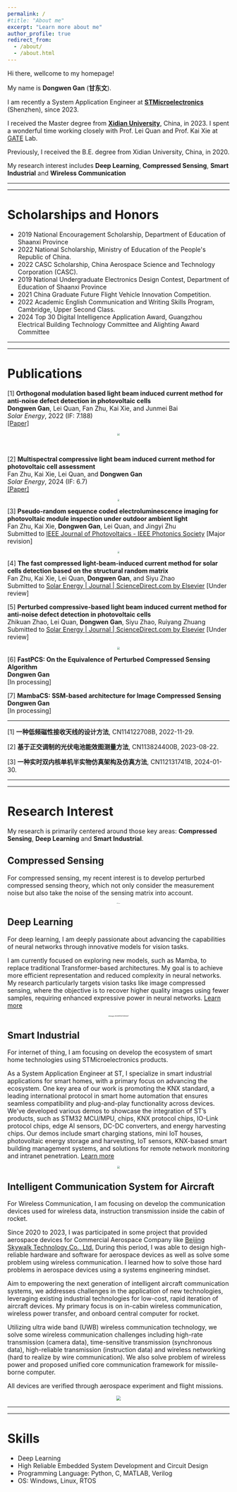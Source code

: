 ```yaml
---
permalink: /
#title: "About me"
excerpt: "Learn more about me"
author_profile: true
redirect_from: 
  - /about/
  - /about.html
---
```




Hi there, wellcome to my homepage!

My name is **Dongwen Gan** (**甘东文**).

I am recently a System Application Engineer at [**STMicroelectronics**](https://www.st.com/) (Shenzhen), since 2023.

I received the Master degree from [**Xidian University**](https://en.wikipedia.org/wiki/Xidian_University), China, in 2023. I spent a wonderful time working closely with Prof. Lei Quan and Prof. Kai Xie at [GATE](https://faculty.xidian.edu.cn/XK3/zh_CN/index.htm) Lab.

Previously, I received the B.E. degree from Xidian University, China, in 2020.

My research interest includes **Deep Learning**, **Compressed Sensing**, **Smart Industrial** and **Wireless Communication**



---

---

# Scholarships and Honors

* 2019 National Encouragement Scholarship, Department of Education of Shaanxi Province
* 2022 National Scholarship, Ministry of Education of the People's Republic of China.
* 2022 CASC Scholarship, China Aerospace Science and Technology Corporation (CASC).
* 2019 National Undergraduate Electronics Design Contest, Department of Education of Shaanxi Province
* 2021 China Graduate Future Flight Vehicle Innovation Competition.
* 2022 Academic English Communication and Writing Skills Program, Cambridge, Upper Second Class.
* 2024 Top 30 Digital Intelligence Application Award, Guangzhou Electrical Building Technology Committee and Alighting Award Committee



---

---

# Publications

[1] **Orthogonal modulation based light beam induced current method for anti-noise defect detection in photovoltaic cells**\
**Dongwen Gan**, Lei Quan, Fan Zhu, Kai Xie, and Junmei Bai\
_Solar Energy_, 2022 (IF: 7.188)\
[[Paper]](../files/1-s2.0-S0038092X22006089-main.pdf)

<p align="center">
    <img src="../images/OMLBIC.png" style="zoom: 33%;" />
</p>

​    

[2] **Multispectral compressive light beam induced current method for photovoltaic cell assessment**\
Fan Zhu, Kai Xie, Lei Quan, and **Dongwen Gan**\
_Solar Energy_, 2024 (IF: 6.7)\
[[Paper]](../files/1-s2.0-S0038092X24003165-main.pdf)

<p align="center">
    <img src="../images/MCLBIC.png" style="zoom: 30%;" />
</p>


[3] **Pseudo-random sequence coded electroluminescence imaging for photovoltaic module inspection under outdoor ambient light**\
Fan Zhu, Kai Xie, **Dongwen Gan**, Lei Quan, and Jingyi Zhu\
Submitted to [IEEE Journal of Photovoltaics - IEEE Photonics Society](https://ieeephotonics.org/publications/journal-of-photovoltaics/) [Major revision]

<p align="center">
    <img src="https://dwgan.top/PicGo/img/202409202010904.png" style="zoom:30%;" />
</p>

[4] **The fast compressed light-beam-induced current method for solar cells detection based on the structural random matrix**\
Fan Zhu, Kai Xie, Lei Quan, **Dongwen Gan**, and Siyu Zhao\
Submitted to [Solar Energy | Journal | ScienceDirect.com by Elsevier](https://www.sciencedirect.com/journal/solar-energy) [Under review]



[5] **Perturbed compressive-based light beam induced current method for anti-noise defect detection in photovoltaic cells**\
Zhikuan Zhao, Lei Quan, **Dongwen Gan**, Siyu Zhao, Ruiyang Zhuang\
Submitted to [Solar Energy | Journal | ScienceDirect.com by Elsevier](https://www.sciencedirect.com/journal/solar-energy) [Under review]

<p align="center">
    <img src="../images/PCSLBIC.png" style="zoom:40%;" />
</p>


[6] **FastPCS: On the Equivalence of Perturbed Compressed Sensing Algorithm**\
**Dongwen Gan**\
[In processing]



[7] **MambaCS: SSM-based architecture for Image Compressed Sensing**\
**Dongwen Gan**\
[In processing]



---

[1] **一种低频磁性接收天线的设计方法**, CN114122708B, 2022-11-29.

[2] **基于正交调制的光伏电池能效图测量方法**, CN113824400B, 2023-08-22.

[3] **一种实时双内核单机半实物仿真架构及仿真方法**, CN112131741B, 2024-01-30.



---

---

# Research Interest

My research is primarily centered around those key areas: **Compressed Sensing**, **Deep Learning** and **Smart Industrial**.

## Compressed Sensing

For compressed sensing, my recent interest is to develop perturbed compressed sensing theory, which not only consider the measurement noise but also take the noise of the sensing matrix into account.

<p align="center">
	<img src="https://dwgan.top/PicGo/img/202408241751483.png" alt="Figures" style="zoom:12%;" />
</p>



## Deep Learning

For deep learning, I am deeply passionate about advancing the capabilities of neural networks through innovative models for vision tasks.

I am currently focused on exploring new models, such as Mamba, to replace traditional Transformer-based architectures. My goal is to achieve more efficient representation and reduced complexity in neural networks. My research particularly targets vision tasks like image compressed sensing, where the objective is to recover higher quality images using fewer samples, requiring enhanced expressive power in neural networks. [Learn more](https://dwgan.top/blog/)

<p align="center">
    <img src="https://dwgan.top/PicGo/img/202408171956304.png" alt="image-20240814213414447" style="zoom: 23%;" />
</p>






## Smart Industrial

For internet of thing, I am focusing on develop the ecosystem of smart home technologies using STMicroelectronics products.

As a System Application Engineer at ST, I specialize in smart industrial applications for smart homes, with a primary focus on advancing the ecosystem. One key area of our work is promoting the KNX standard, a leading international protocol in smart home automation that ensures seamless compatibility and plug-and-play functionality across devices. We’ve developed various demos to showcase the integration of ST’s products, such as STM32 MCU/MPU, chips, KNX protocol chips, IO-Link protocol chips, edge AI sensors, DC-DC converters, and energy harvesting chips. Our demos include smart charging stations, mini IoT houses, photovoltaic energy storage and harvesting, IoT sensors, KNX-based smart building management systems, and solutions for remote network monitoring and intranet penetration. [Learn more](https://dwgan.top/blog/)

<p align="center">
  <img src="https://dwgan.top/PicGo/img/202408142105445.jpeg" style="zoom: 33%;" />
</p>


## Intelligent Communication System for Aircraft

For Wireless Communication, I am focusing on develop the communication devices used for wireless data, instruction transmission inside the cabin of rocket.

Since 2020 to 2023, I was participated in some project that provided aerospace devices for Commercial Aerospace Company like [Beijing Skywalk Technology Co., Ltd.](http://www.spacetransportation.com.cn/) During this period, I was able to design high-reliable hardware and software for aerospace devices as well as solve some problem using wireless communication. I learned how to solve those hard problems in aerospace devices using a systems engineering mindset.

Aim to empowering the next generation of intelligent aircraft communication systems, we addresses challenges in the application of new technologies, leveraging existing industrial technologies for low-cost, rapid iteration of aircraft devices. My primary focus is on in-cabin wireless communication, wireless power transfer, and onboard central computer for rocket.

Utilizing ultra wide band (UWB) wireless communication technology, we solve some wireless communication challenges including high-rate transmission (camera data), time-sensitive transmission (synchronous data), high-reliable transmission (instruction data) and wireless networking (hard to realize by wire communication). We also solve problem of wireless power and proposed unified core communication framework for missile-borne computer.

All devices are verified through aerospace experiment and flight missions.

<p align="center">
  <img src="https://dwgan.top/PicGo/img/202409210116738.png" style="zoom: 65%;" />
</p>





---

---

Skills
======

* Deep Learning
* High Reliable Embedded System Development and Circuit Design
* Programming Language: Python, C, MATLAB, Verilog
* OS: Windows, Linux, RTOS
